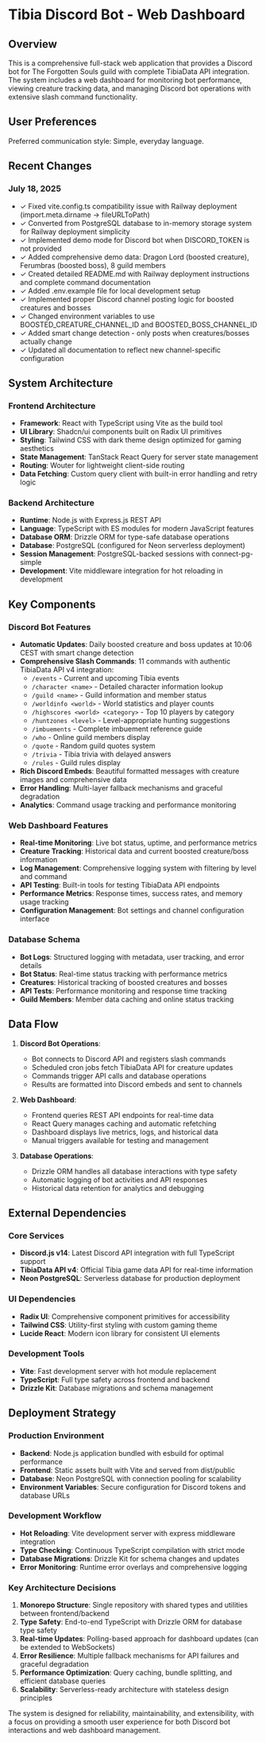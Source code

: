 # Tibia Discord Bot - Web Dashboard

## Overview

This is a comprehensive full-stack web application that provides a Discord bot for The Forgotten Souls guild with complete TibiaData API integration. The system includes a web dashboard for monitoring bot performance, viewing creature tracking data, and managing Discord bot operations with extensive slash command functionality.

## User Preferences

Preferred communication style: Simple, everyday language.

## Recent Changes

### July 18, 2025
- ✓ Fixed vite.config.ts compatibility issue with Railway deployment (import.meta.dirname → fileURLToPath)
- ✓ Converted from PostgreSQL database to in-memory storage system for Railway deployment simplicity
- ✓ Implemented demo mode for Discord bot when DISCORD_TOKEN is not provided
- ✓ Added comprehensive demo data: Dragon Lord (boosted creature), Ferumbras (boosted boss), 8 guild members
- ✓ Created detailed README.md with Railway deployment instructions and complete command documentation
- ✓ Added .env.example file for local development setup
- ✓ Implemented proper Discord channel posting logic for boosted creatures and bosses
- ✓ Changed environment variables to use BOOSTED_CREATURE_CHANNEL_ID and BOOSTED_BOSS_CHANNEL_ID
- ✓ Added smart change detection - only posts when creatures/bosses actually change
- ✓ Updated all documentation to reflect new channel-specific configuration

## System Architecture

### Frontend Architecture
- **Framework**: React with TypeScript using Vite as the build tool
- **UI Library**: Shadcn/ui components built on Radix UI primitives
- **Styling**: Tailwind CSS with dark theme design optimized for gaming aesthetics
- **State Management**: TanStack React Query for server state management
- **Routing**: Wouter for lightweight client-side routing
- **Data Fetching**: Custom query client with built-in error handling and retry logic

### Backend Architecture
- **Runtime**: Node.js with Express.js REST API
- **Language**: TypeScript with ES modules for modern JavaScript features
- **Database ORM**: Drizzle ORM for type-safe database operations
- **Database**: PostgreSQL (configured for Neon serverless deployment)
- **Session Management**: PostgreSQL-backed sessions with connect-pg-simple
- **Development**: Vite middleware integration for hot reloading in development

## Key Components

### Discord Bot Features
- **Automatic Updates**: Daily boosted creature and boss updates at 10:06 CEST with smart change detection
- **Comprehensive Slash Commands**: 11 commands with authentic TibiaData API v4 integration:
  - `/events` - Current and upcoming Tibia events
  - `/character <name>` - Detailed character information lookup
  - `/guild <name>` - Guild information and member status
  - `/worldinfo <world>` - World statistics and player counts
  - `/highscores <world> <category>` - Top 10 players by category
  - `/huntzones <level>` - Level-appropriate hunting suggestions
  - `/imbuements` - Complete imbuement reference guide
  - `/who` - Online guild members display
  - `/quote` - Random guild quotes system
  - `/trivia` - Tibia trivia with delayed answers
  - `/rules` - Guild rules display
- **Rich Discord Embeds**: Beautiful formatted messages with creature images and comprehensive data
- **Error Handling**: Multi-layer fallback mechanisms and graceful degradation
- **Analytics**: Command usage tracking and performance monitoring

### Web Dashboard Features
- **Real-time Monitoring**: Live bot status, uptime, and performance metrics
- **Creature Tracking**: Historical data and current boosted creature/boss information
- **Log Management**: Comprehensive logging system with filtering by level and command
- **API Testing**: Built-in tools for testing TibiaData API endpoints
- **Performance Metrics**: Response times, success rates, and memory usage tracking
- **Configuration Management**: Bot settings and channel configuration interface

### Database Schema
- **Bot Logs**: Structured logging with metadata, user tracking, and error details
- **Bot Status**: Real-time status tracking with performance metrics
- **Creatures**: Historical tracking of boosted creatures and bosses
- **API Tests**: Performance monitoring and response time tracking
- **Guild Members**: Member data caching and online status tracking

## Data Flow

1. **Discord Bot Operations**:
   - Bot connects to Discord API and registers slash commands
   - Scheduled cron jobs fetch TibiaData API for creature updates
   - Commands trigger API calls and database operations
   - Results are formatted into Discord embeds and sent to channels

2. **Web Dashboard**:
   - Frontend queries REST API endpoints for real-time data
   - React Query manages caching and automatic refetching
   - Dashboard displays live metrics, logs, and historical data
   - Manual triggers available for testing and management

3. **Database Operations**:
   - Drizzle ORM handles all database interactions with type safety
   - Automatic logging of bot activities and API responses
   - Historical data retention for analytics and debugging

## External Dependencies

### Core Services
- **Discord.js v14**: Latest Discord API integration with full TypeScript support
- **TibiaData API v4**: Official Tibia game data API for real-time information
- **Neon PostgreSQL**: Serverless database for production deployment

### UI Dependencies
- **Radix UI**: Comprehensive component primitives for accessibility
- **Tailwind CSS**: Utility-first styling with custom gaming theme
- **Lucide React**: Modern icon library for consistent UI elements

### Development Tools
- **Vite**: Fast development server with hot module replacement
- **TypeScript**: Full type safety across frontend and backend
- **Drizzle Kit**: Database migrations and schema management

## Deployment Strategy

### Production Environment
- **Backend**: Node.js application bundled with esbuild for optimal performance
- **Frontend**: Static assets built with Vite and served from dist/public
- **Database**: Neon PostgreSQL with connection pooling for scalability
- **Environment Variables**: Secure configuration for Discord tokens and database URLs

### Development Workflow
- **Hot Reloading**: Vite development server with express middleware integration
- **Type Checking**: Continuous TypeScript compilation with strict mode
- **Database Migrations**: Drizzle Kit for schema changes and updates
- **Error Monitoring**: Runtime error overlays and comprehensive logging

### Key Architecture Decisions

1. **Monorepo Structure**: Single repository with shared types and utilities between frontend/backend
2. **Type Safety**: End-to-end TypeScript with Drizzle ORM for database type safety
3. **Real-time Updates**: Polling-based approach for dashboard updates (can be extended to WebSockets)
4. **Error Resilience**: Multiple fallback mechanisms for API failures and graceful degradation
5. **Performance Optimization**: Query caching, bundle splitting, and efficient database queries
6. **Scalability**: Serverless-ready architecture with stateless design principles

The system is designed for reliability, maintainability, and extensibility, with a focus on providing a smooth user experience for both Discord bot interactions and web dashboard management.